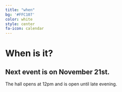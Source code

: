 ```yaml
---
title: "when"
bg: '#FFC107'
color: white
style: center
fa-icon: calendar
---
```


# When is it?

## Next event is on November 21st.

The hall opens at 12pm and is open until late evening.
